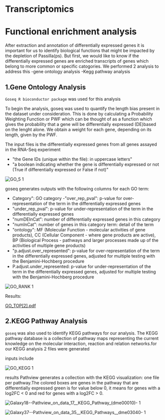 # Transcriptomics

# Functional enrichment analysis

After extraction and annotation of differentially expressed genes it is important for us to identify biological functions that might be impacted by the depletion of Passilla(ps). But first, we would like to know if the differentially expressed genes are enriched transcripts of genes which belong to more common or specific catogories. We performed 2 analysis to address this
-gene ontology analysis
-Kegg pathway analysis

## 1.Gene Ontology Analysis

```Goseq R bioconductor package``` was used for this analysis

To begin the analysis, goseq was used to quantify the length bias present in the dataset under
consideration. This is done by calculating a Probability Weighting Function or PWF which can
be thought of as a function which gives the probability that a gene will be differentially expressed
(DE)based on the lenght alone. We obtain a weight for each gene, depending on its length, given by the PWF.

The input files is the differentially expressed genes from all genes assayed in the RNA-Seq experiment

   - "the Gene IDs (unique within the file): in uppercase letters"
   - "a boolean indicating whether the gene is differentially expressed or not (True if differentially expressed or False if not)"

![GO_5 1](https://user-images.githubusercontent.com/88287437/130139574-3d9e4341-a22d-4b74-8889-e9638bdf78fa.PNG)

goseq generates outputs with the following columns for each GO term:

   - Category": GO category
   -"over_rep_pval": p-value for over-representation of the term in the differentially expressed genes
   - "under_rep_pval": p-value for under-representation of the term in the differentially expressed genes
   - "numDEInCat": number of differentially expressed genes in this category
   - "numInCat": number of genes in this category term: detail of the term
   - "ontology": MF (Molecular Function - molecular activities of gene products), CC (Cellular Component - where gene products are active), BP (Biological Process - pathways and 
   larger processes made up of the activities of multiple gene products)
   - "p.adjust.over_represented": p-value for over-representation of the term in the differentially expressed genes, adjusted for multiple testing with the Benjamini-Hochberg 
   procedure
   - P.adjust.under_represented: p-value for under-representation of the term in the differentially expressed genes, adjusted for multiple testing with the Benjamini-Hochberg 
   procedure
    
![GO_RANK 1](https://user-images.githubusercontent.com/88287437/130142391-1d2631b5-dc3f-48ee-aa7e-3351c208876c.PNG)

Results:

[GO_TOP[2].pdf](https://github.com/rana-salah/Transcriptomics/files/7017700/GO_TOP.2.pdf)

 ## 2.KEGG Pathway Analysis

```goseq``` was also used to identify KEGG pathways for our analysis. The KEGG pathway database is a collection of pathway maps representing the current knowledge on the molecular interaction, reaction and relation networks.for our KEGG analysis 2 files were generated

inputs include

![GO_KEGG 1](https://user-images.githubusercontent.com/88287437/130145621-0202a61f-7e1a-4659-a125-d1589b2f6438.PNG)

results
Pathview generates a collection with the KEGG visualization: one file per pathway.The colored boxes are genes in the pathway that are differentially expressed green is for value below 0, it means for genes with a log2FC < 0 and red for genes with a log2FC > 0.

![Galaxy18--Pathview_on_data_17__KEGG_Pathway_(dme00010)- 1](https://user-images.githubusercontent.com/88287437/130145732-05f35a39-71d6-4af4-840e-1f5f33157886.png)

![Galaxy37--Pathview_on_data_35__KEGG_Pathways__dme03040- 1](https://user-images.githubusercontent.com/88287437/130145880-13195cfb-6e5d-444b-9dc7-0c7bce2b8188.png)



